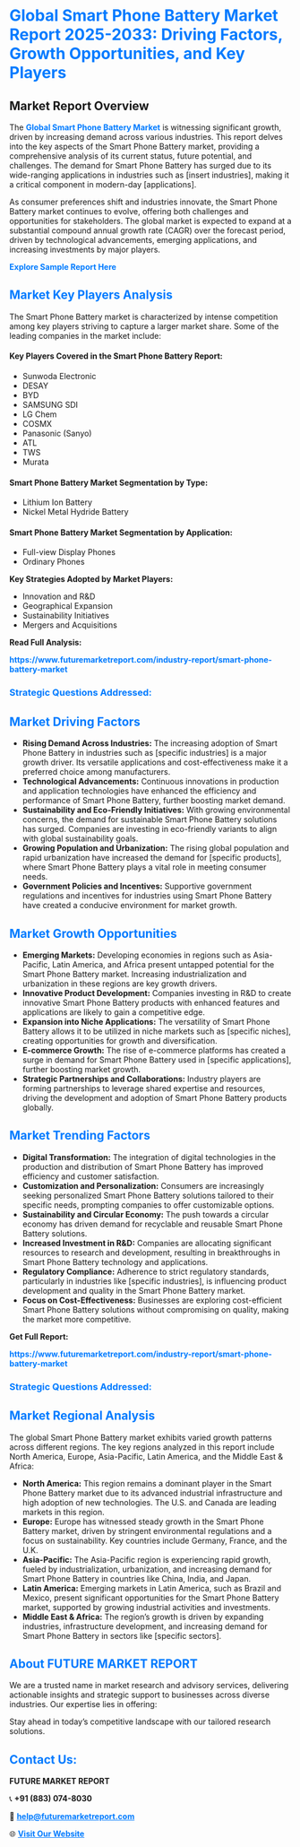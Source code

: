 <h1 style="color: #007BFF;">Global Smart Phone Battery Market Report 2025-2033: Driving Factors, Growth Opportunities, and Key Players</h1>

<section id="overview">
<h2>Market Report Overview</h2>
<p>The <a href="https://www.futuremarketreport.com/industry-report/smart-phone-battery-market" style="color: #007BFF; text-decoration: none;"><strong>Global Smart Phone Battery Market</strong></a> is witnessing significant growth, driven by increasing demand across various industries. This report delves into the key aspects of the Smart Phone Battery market, providing a comprehensive analysis of its current status, future potential, and challenges. The demand for Smart Phone Battery has surged due to its wide-ranging applications in industries such as [insert industries], making it a critical component in modern-day [applications].</p>
<p>As consumer preferences shift and industries innovate, the Smart Phone Battery market continues to evolve, offering both challenges and opportunities for stakeholders. The global market is expected to expand at a substantial compound annual growth rate (CAGR) over the forecast period, driven by technological advancements, emerging applications, and increasing investments by major players.</p>
</section>

<section id="overview">
<p><a href="https://www.futuremarketreport.com/request-sample/reportId=60932" style="color: #007BFF; text-decoration: none;"><strong>Explore Sample Report Here</strong></a></p>
</section>

<section id="key-players">
<h2 style="color: #007BFF;">Market Key Players Analysis</h2>
<p>The Smart Phone Battery market is characterized by intense competition among key players striving to capture a larger market share. Some of the leading companies in the market include:</p>
<h4>Key Players Covered in the Smart Phone Battery Report:</h4>
<ul><li>Sunwoda Electronic</li><li>DESAY</li><li>BYD</li><li>SAMSUNG SDI</li><li>LG Chem</li><li>COSMX</li><li>Panasonic (Sanyo)</li><li>ATL</li><li>TWS</li><li>Murata</li></ul>
<h4>Smart Phone Battery Market Segmentation by Type:</h4>
<ul><li>Lithium Ion Battery</li><li>Nickel Metal Hydride Battery</li></ul>

<h4>Smart Phone Battery Market Segmentation by Application:</h4>
<ul><li>Full-view Display Phones</li><li>Ordinary Phones</li></ul>
<p><strong>Key Strategies Adopted by Market Players:</strong></p>
<ul>
<li>Innovation and R&D</li>
<li>Geographical Expansion</li>
<li>Sustainability Initiatives</li>
<li>Mergers and Acquisitions</li>
</ul>
</section>

<section>
<p><strong>Read Full Analysis: </strong></p><a href="https://www.futuremarketreport.com/industry-report/smart-phone-battery-market" style="color: #007BFF; text-decoration: none;"><strong>https://www.futuremarketreport.com/industry-report/smart-phone-battery-market</strong></a>
<h3 style="color: #007BFF;">Strategic Questions Addressed:</h3>
</section>

<section id="driving-factors">
<h2 style="color: #007BFF;">Market Driving Factors</h2>
<ul>
<li><strong>Rising Demand Across Industries:</strong> The increasing adoption of Smart Phone Battery in industries such as [specific industries] is a major growth driver. Its versatile applications and cost-effectiveness make it a preferred choice among manufacturers.</li>
<li><strong>Technological Advancements:</strong> Continuous innovations in production and application technologies have enhanced the efficiency and performance of Smart Phone Battery, further boosting market demand.</li>
<li><strong>Sustainability and Eco-Friendly Initiatives:</strong> With growing environmental concerns, the demand for sustainable Smart Phone Battery solutions has surged. Companies are investing in eco-friendly variants to align with global sustainability goals.</li>
<li><strong>Growing Population and Urbanization:</strong> The rising global population and rapid urbanization have increased the demand for [specific products], where Smart Phone Battery plays a vital role in meeting consumer needs.</li>
<li><strong>Government Policies and Incentives:</strong> Supportive government regulations and incentives for industries using Smart Phone Battery have created a conducive environment for market growth.</li>
</ul>
</section>

<section id="growth-opportunities">
<h2 style="color: #007BFF;">Market Growth Opportunities</h2>
<ul>
<li><strong>Emerging Markets:</strong> Developing economies in regions such as Asia-Pacific, Latin America, and Africa present untapped potential for the Smart Phone Battery market. Increasing industrialization and urbanization in these regions are key growth drivers.</li>
<li><strong>Innovative Product Development:</strong> Companies investing in R&D to create innovative Smart Phone Battery products with enhanced features and applications are likely to gain a competitive edge.</li>
<li><strong>Expansion into Niche Applications:</strong> The versatility of Smart Phone Battery allows it to be utilized in niche markets such as [specific niches], creating opportunities for growth and diversification.</li>
<li><strong>E-commerce Growth:</strong> The rise of e-commerce platforms has created a surge in demand for Smart Phone Battery used in [specific applications], further boosting market growth.</li>
<li><strong>Strategic Partnerships and Collaborations:</strong> Industry players are forming partnerships to leverage shared expertise and resources, driving the development and adoption of Smart Phone Battery products globally.</li>
</ul>
</section>

<section id="trending-factors">
<h2 style="color: #007BFF;">Market Trending Factors</h2>
<ul>
<li><strong>Digital Transformation:</strong> The integration of digital technologies in the production and distribution of Smart Phone Battery has improved efficiency and customer satisfaction.</li>
<li><strong>Customization and Personalization:</strong> Consumers are increasingly seeking personalized Smart Phone Battery solutions tailored to their specific needs, prompting companies to offer customizable options.</li>
<li><strong>Sustainability and Circular Economy:</strong> The push towards a circular economy has driven demand for recyclable and reusable Smart Phone Battery solutions.</li>
<li><strong>Increased Investment in R&D:</strong> Companies are allocating significant resources to research and development, resulting in breakthroughs in Smart Phone Battery technology and applications.</li>
<li><strong>Regulatory Compliance:</strong> Adherence to strict regulatory standards, particularly in industries like [specific industries], is influencing product development and quality in the Smart Phone Battery market.</li>
<li><strong>Focus on Cost-Effectiveness:</strong> Businesses are exploring cost-efficient Smart Phone Battery solutions without compromising on quality, making the market more competitive.</li>
</ul>
</section>

<section>
<p><strong>Get Full Report: </strong></p><a href="https://www.futuremarketreport.com/industry-report/smart-phone-battery-market" style="color: #007BFF; text-decoration: none;"><strong>https://www.futuremarketreport.com/industry-report/smart-phone-battery-market</strong></a>
<h3 style="color: #007BFF;">Strategic Questions Addressed:</h3>
</section>


<section id="regional-analysis">
<h2 style="color: #007BFF;">Market Regional Analysis</h2>
<p>The global Smart Phone Battery market exhibits varied growth patterns across different regions. The key regions analyzed in this report include North America, Europe, Asia-Pacific, Latin America, and the Middle East & Africa:</p>
<ul>
<li><strong>North America:</strong> This region remains a dominant player in the Smart Phone Battery market due to its advanced industrial infrastructure and high adoption of new technologies. The U.S. and Canada are leading markets in this region.</li>
<li><strong>Europe:</strong> Europe has witnessed steady growth in the Smart Phone Battery market, driven by stringent environmental regulations and a focus on sustainability. Key countries include Germany, France, and the U.K.</li>
<li><strong>Asia-Pacific:</strong> The Asia-Pacific region is experiencing rapid growth, fueled by industrialization, urbanization, and increasing demand for Smart Phone Battery in countries like China, India, and Japan.</li>
<li><strong>Latin America:</strong> Emerging markets in Latin America, such as Brazil and Mexico, present significant opportunities for the Smart Phone Battery market, supported by growing industrial activities and investments.</li>
<li><strong>Middle East & Africa:</strong> The region’s growth is driven by expanding industries, infrastructure development, and increasing demand for Smart Phone Battery in sectors like [specific sectors].</li>
</ul>
</section>

<footer>
<h2 style="color: #007BFF;">About FUTURE MARKET REPORT</h2>
<p>We are a trusted name in market research and advisory services, delivering actionable insights and strategic support to businesses across diverse industries. Our expertise lies in offering:</p>

<p>Stay ahead in today’s competitive landscape with our tailored research solutions.</p>

<h2 style="color: #007BFF;">Contact Us:</h2>
<p><strong>FUTURE MARKET REPORT</strong></p>
<p>📞 <strong>+91 (883) 074-8030</strong></p>
<p>📧 <strong><a href="mailto:help@futuremarketreport.com" style="color: #007BFF;">help@futuremarketreport.com</a></strong></p>
<p>🌐 <strong><a href="https://www.futuremarketreport.com/" style="color: #007BFF;">Visit Our Website</a></strong></p>
</footer>